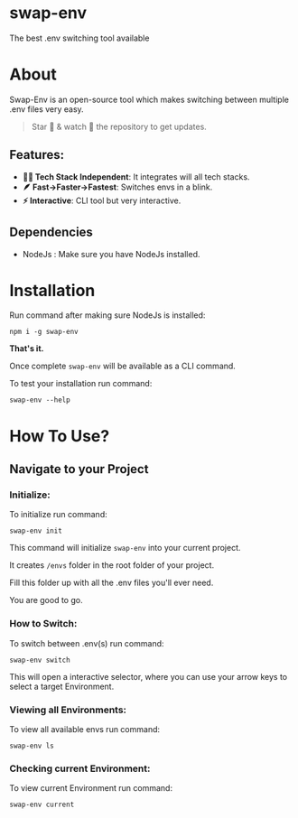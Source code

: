 # swap-env
The best .env switching tool available 

# About

Swap-Env is an open-source tool which makes switching between multiple .env files very easy.
> Star 🌟 & watch 👀 the repository to get updates.

## Features:

- **🧑‍💻 Tech Stack Independent**: It integrates will all tech stacks.
- **🪶 Fast->Faster->Fastest**: Switches envs in a blink.
- **⚡️ Interactive**: CLI tool but very interactive.


## Dependencies
- NodeJs : Make sure you have NodeJs installed.

# Installation

Run command after making sure NodeJs is installed:
```shell
npm i -g swap-env
```

**That's it.**

Once complete ```swap-env``` will be available as a CLI command.

To test your installation run command:
```shell
swap-env --help
```


# How To Use?

## Navigate to your Project 

### Initialize:

To initialize run command:
```shell
swap-env init
```

This command will initialize ```swap-env``` into your current project.

It creates ```/envs``` folder in the root folder of your project.

Fill this folder up with all the .env files you'll ever need.

You are good to go.


### How to Switch:

To switch between .env(s) run command:
```shell
swap-env switch
```

This will open a interactive selector, where you can use your arrow keys to select a target Environment.

### Viewing all Environments:

To view all available envs run command:
```shell
swap-env ls
```


### Checking current Environment:

To view current Environment run command:
```shell
swap-env current
```





